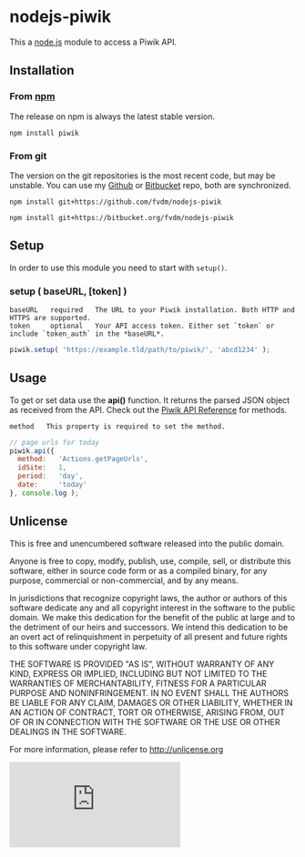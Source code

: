 nodejs-piwik
============

This a [node.js](http://nodejs.org/) module to access a Piwik API.


Installation
------------

### From [npm](https://npmjs.org/package/piwik)

The release on npm is always the latest stable version.

	npm install piwik


### From git

The version on the git repositories is the most recent code, but may be unstable.
You can use my [Github](https://github.com/fvdm/nodejs-piwik) or [Bitbucket](https://bitbucket.org/fvdm/nodejs-piwik) repo, both are synchronized.

	npm install git+https://github.com/fvdm/nodejs-piwik

	npm install git+https://bitbucket.org/fvdm/nodejs-piwik


Setup
-----

In order to use this module you need to start with `setup()`.

### setup ( baseURL, [token] )

	baseURL   required   The URL to your Piwik installation. Both HTTP and HTTPS are supported.
	token     optional   Your API access token. Either set `token` or include `token_auth` in the *baseURL*.

```js
piwik.setup( 'https://example.tld/path/to/piwik/', 'abcd1234' );
```


Usage
-----

To get or set data use the **api()** function. It returns the parsed JSON object as received from the API.
Check out the [Piwik API Reference](http://piwik.org/docs/analytics-api/reference/) for methods.

	method   This property is required to set the method.

```js
// page urls for today
piwik.api({
  method:   'Actions.getPageUrls',
  idSite:   1,
  period:   'day',
  date:     'today'
}, console.log );
```


Unlicense
---------

This is free and unencumbered software released into the public domain.

Anyone is free to copy, modify, publish, use, compile, sell, or
distribute this software, either in source code form or as a compiled
binary, for any purpose, commercial or non-commercial, and by any
means.

In jurisdictions that recognize copyright laws, the author or authors
of this software dedicate any and all copyright interest in the
software to the public domain. We make this dedication for the benefit
of the public at large and to the detriment of our heirs and
successors. We intend this dedication to be an overt act of
relinquishment in perpetuity of all present and future rights to this
software under copyright law.

THE SOFTWARE IS PROVIDED "AS IS", WITHOUT WARRANTY OF ANY KIND,
EXPRESS OR IMPLIED, INCLUDING BUT NOT LIMITED TO THE WARRANTIES OF
MERCHANTABILITY, FITNESS FOR A PARTICULAR PURPOSE AND NONINFRINGEMENT.
IN NO EVENT SHALL THE AUTHORS BE LIABLE FOR ANY CLAIM, DAMAGES OR
OTHER LIABILITY, WHETHER IN AN ACTION OF CONTRACT, TORT OR OTHERWISE,
ARISING FROM, OUT OF OR IN CONNECTION WITH THE SOFTWARE OR THE USE OR
OTHER DEALINGS IN THE SOFTWARE.

For more information, please refer to <http://unlicense.org>

![p](https://frankl.in/piwik/piwik.php?idsite=5&rec=1)
